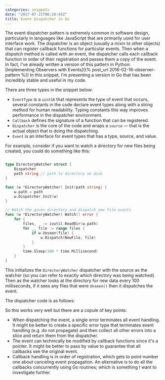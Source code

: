 ```yaml
---
categories: snippets
date: "2017-07-21T06:28:45Z"
title: Event Dispatcher in Go
---
```


The event dispatcher pattern is extremely common in software design, particularly in languages like JavaScript that are primarily used for user interface work. The dispatcher is an object (usually a mixin to other objects) that can _register_ callback functions for particular events. Then when a _dispatch_ method is called with an event, the dispatcher calls each callback function in order of their registration and passes them a copy of the event. In fact, I've already written a version of this pattern in Python: [Implementing Observers with Events]({% post_url 2016-02-16-observer-pattern %})  In this snippet, I'm presenting a version in Go that has been incredibly stable and useful in my code.

There are three types in the snippet below:

- `EventType` is a `uint16` that represents the type of event that occurs, several constants in the code declare event types along with a string method for human readability. Typing constants this way improves performance in the dispatcher environment.
- `Callback` defines the signature of a function that can be registered.
- `Dispatcher` is the core of the code and wraps a `source` &mdash; that is the actual object that is doing the dispatching.
- `Event` is an interface for event types that has a type, source, and value.

For example, consider if you want to watch a directory for new files being created, you could do something like this:

```go

type DirectoryWatcher struct {
    Dispatcher
    path string // path to directory on disk
}

func (w *DirectoryWatcher) Init(path string) {
    w.path = path
    w.Dispatcher.Init(w)
}

// Watch the given directory and dispatch new file events
func (w *DirectoryWatcher) Watch() error {
    for {
        files, _ := ioutil.ReadDir(w.path)
        for _, file := range files {
            if w.Unseen(file) {
                w.Dispatch(NewFile, file)
            }
        }
        time.Sleep(100 * time.Millisecond)
    }
}
```

This initializes the `DirectoryWatcher` dispatcher with the source as the watcher (so you can refer to exactly which directory was being watched). Then as the watcher looks at the directory for new data every 100 milliseconds, if it sees any files that were `Unseen()` then it dispatches the event.

The dispatcher code is as follows:

<script src="https://gist.github.com/bbengfort/0e2493ea678a8b86978b28b921d98c48.js"></script>

So this works very well but there are a copule of key points:

- When dispatching the event, a single error terminates all event handling. It might be better to create a specific error type that terminates event handling (e.g. do not propagate) and then collect all other errors into a slice and return them from the dispatcher.
- The event can technically be modified by callback functions since it's a pointer. It might be better to pass by value to guarantee that all callbacks see the original event.
- Callback handling is in order of registration, which gets to point number one about canceling event propagation. An alternative is to do all the callbacks concurrently using Go routines; which is something I want to investigate further.
